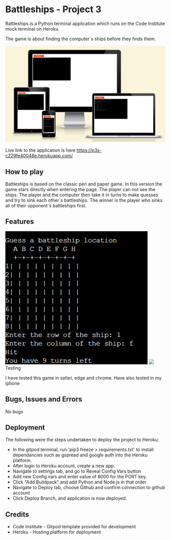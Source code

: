 # Battleships - Project 3

Battleships is a Python terminal application which runs on the Code Institute mock terminal on Heroku.

The game is about finding the computer`s ships before they finds them.

<img src="https://github.com/Sofski93/Project-3/blob/main/4.png">

Live link to the application is here https://p3s-c229fe40048e.herokuapp.com/

## How to play

Battleships is based on the classic pen and paper game.
In this version the game stars directly when entering the page.
The player can not see the ships.
The player and the computer then take it in turns to make quesses and try to sink each other´s battleships.
The winner is the player who sinks all of their opponent´s battleships first.

## Features 

<img src="https://github.com/Sofski93/Project-3/blob/main/1.png">
<img src="
<img src="
<img src="
  
## Testing

I have tested this game in safari, edge and chrome.
Have also tested in my iphone


## Bugs, Issues and Errors

No bugs


## Deployment

The following were the steps undertaken to deploy the project to Heroku:
+ In the gitpod terminal, run 'pip3 freeze > requirements.txt' to install dependancies such as gspread and google auth into the Heroku platform.
+ After login to Heroku account, create a new app.
+ Navigate to settings tab, and go to Reveal Config Vars button
+ Add new Config vars  and enter value of 8000 for the PORT key.
+ Click "Add Buildpack" and add Python and Node.js in that order
+ Navigate to Deploy tab, choose Github and confirm connection to github account
+ Click Deploy Branch, and application is now deployed.


## Credits

+ Code Institute - Gitpod template provided for development
+ Heroku - Hosting platform for deployment      
